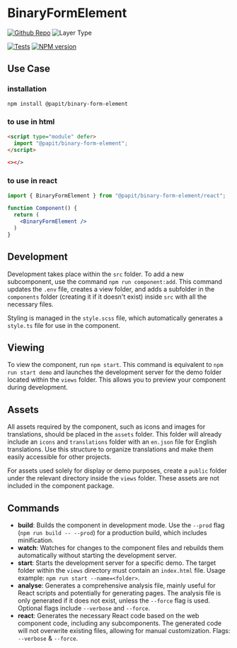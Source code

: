 # BinaryFormElement

[![Github Repo](https://img.shields.io/badge/Git-@papit/binary-form-element-blue?logo=github&link=https://github.com/onkelhoy/web-components/tree/main/packages/logicals/binary-form-element)](https://github.com/onkelhoy/web-components/tree/main/packages/logicals/binary-form-element)
![Layer Type](https://img.shields.io/badge/Layer_Type-locical-orange)

[![Tests](https://github.com/onkelhoy/web-components/actions/workflows/pull-request.yml/badge.svg)](https://github.com/onkelhoy/web-components/actions/workflows/pull-request.yml)
[![NPM version](https://img.shields.io/npm/v/@papit/binary-form-element.svg?logo=npm)](https://www.npmjs.com/package/@papit/binary-form-element)

## Use Case

### installation

```bash
npm install @papit/binary-form-element
```

### to use in **html**

```html
<script type="module" defer>
  import "@papit/binary-form-element";
</script>

<></>
```

### to use in **react**

```jsx
import { BinaryFormElement } from "@papit/binary-form-element/react";

function Component() {
  return (
    <BinaryFormElement /> 
  )
}
```

## Development

Development takes place within the `src` folder. To add a new subcomponent, use the command `npm run component:add`. This command updates the `.env` file, creates a view folder, and adds a subfolder in the `components` folder (creating it if it doesn't exist) inside `src` with all the necessary files.

Styling is managed in the `style.scss` file, which automatically generates a `style.ts` file for use in the component.

## Viewing

To view the component, run `npm start`. This command is equivalent to `npm run start demo` and launches the development server for the demo folder located within the `views` folder. This allows you to preview your component during development.

## Assets

All assets required by the component, such as icons and images for translations, should be placed in the `assets` folder. This folder will already include an `icons` and `translations` folder with an `en.json` file for English translations. Use this structure to organize translations and make them easily accessible for other projects.

For assets used solely for display or demo purposes, create a `public` folder under the relevant directory inside the `views` folder. These assets are not included in the component package.

## Commands

- **build**: Builds the component in development mode. Use the `--prod` flag (`npm run build -- --prod`) for a production build, which includes minification.
- **watch**: Watches for changes to the component files and rebuilds them automatically without starting the development server.
- **start**: Starts the development server for a specific demo. The target folder within the `views` directory must contain an `index.html` file. Usage example: `npm run start --name=<folder>`.
- **analyse**: Generates a comprehensive analysis file, mainly useful for React scripts and potentially for generating pages. The analysis file is only generated if it does not exist, unless the `--force` flag is used. Optional flags include `--verbose` and `--force`.
- **react**: Generates the necessary React code based on the web component code, including any subcomponents. The generated code will not overwrite existing files, allowing for manual customization. Flags: `--verbose` & `--force`.

